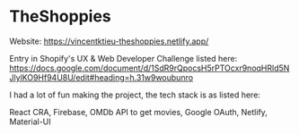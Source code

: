 # TheShoppies

Website: https://vincentktieu-theshoppies.netlify.app/

Entry in Shopify's UX & Web Developer Challenge listed here: https://docs.google.com/document/d/1SdR9rQpocsH5rPTOcxr9noqHRld5NJlylKO9Hf94U8U/edit#heading=h.31w9woubunro

I had a lot of fun making the project, the tech stack is as listed here:

React CRA, Firebase, OMDb API to get movies, Google OAuth, Netlify, Material-UI
